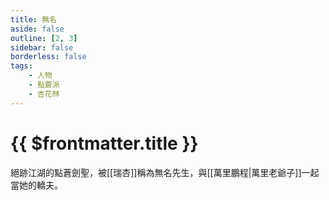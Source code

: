 ```yaml
---
title: 無名
aside: false
outline: [2, 3]
sidebar: false
borderless: false
tags:
    - 人物
    - 點蒼派
    - 杏花林
---
```


# {{ $frontmatter.title }}

絕跡江湖的點蒼劍聖，被[[瑞杏]]稱為無名先生，與[[萬里鵬程|萬里老爺子]]一起當她的轎夫。